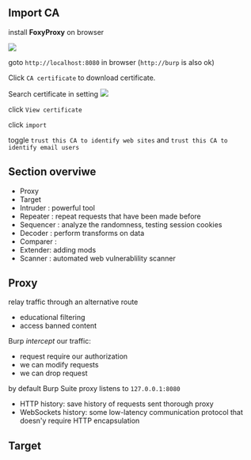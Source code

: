 ## Import CA
install **FoxyProxy** on browser

![](https://i.imgur.com/hAnkj19.png)

goto `http://localhost:8080` in browser
(`http://burp` is also ok)

Click `CA certificate` to download certificate.


Search certificate in setting
![](https://i.imgur.com/mOQZj5C.png)

click `View certificate`

click `import`

toggle `trust this CA to identify web sites` and `trust this CA to identify email users`


## Section overviwe
* Proxy
* Target
* Intruder : powerful tool
* Repeater : repeat requests that have been made before
* Sequencer : analyze the randomness, testing session cookies
* Decoder : perform transforms on data
* Comparer : 
* Extender: adding mods
* Scanner : automated web vulnerablility scanner

## Proxy
relay traffic through an alternative route
* educational filtering
* access banned content

Burp *intercept* our traffic:
* request require our authorization
* we can modify requests 
* we can drop request

by default Burp Suite proxy listens to `127.0.0.1:8080`

* HTTP history: save history of requests sent thorough proxy
* WebSockets history: some low-latency communication protocol that doesn'y require HTTP encapsulation

## Target
